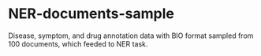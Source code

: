 # NER-documents-sample

Disease, symptom, and drug annotation data with BIO format sampled from 100 documents, which feeded to NER task.